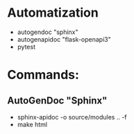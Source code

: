 # Automatization
- autogendoc "sphinx"
- autogenapidoc "flask-openapi3"
- pytest 

# Commands:
## AutoGenDoc "Sphinx"
- sphinx-apidoc -o source/modules .. -f
- make html
